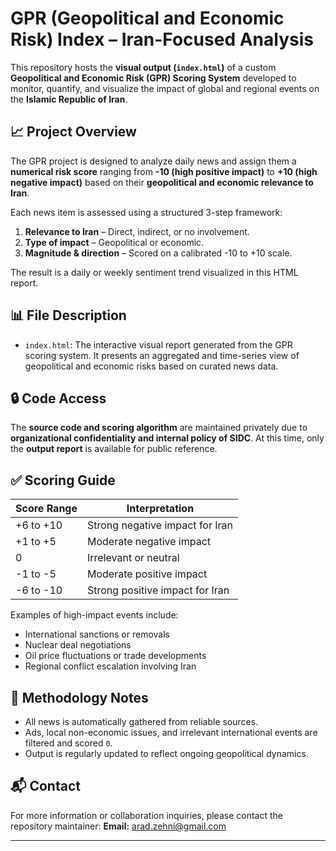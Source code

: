 # GPR (Geopolitical and Economic Risk) Index – Iran-Focused Analysis

This repository hosts the **visual output (`index.html`)** of a custom **Geopolitical and Economic Risk (GPR) Scoring System** developed to monitor, quantify, and visualize the impact of global and regional events on the **Islamic Republic of Iran**.

## 📈 Project Overview

The GPR project is designed to analyze daily news and assign them a **numerical risk score** ranging from **-10 (high positive impact)** to **+10 (high negative impact)** based on their **geopolitical and economic relevance to Iran**.

Each news item is assessed using a structured 3-step framework:
1. **Relevance to Iran** – Direct, indirect, or no involvement.
2. **Type of impact** – Geopolitical or economic.
3. **Magnitude & direction** – Scored on a calibrated -10 to +10 scale.

The result is a daily or weekly sentiment trend visualized in this HTML report.

## 📊 File Description

- `index.html`: The interactive visual report generated from the GPR scoring system. It presents an aggregated and time-series view of geopolitical and economic risks based on curated news data.

## 🔒 Code Access

The **source code and scoring algorithm** are maintained privately due to **organizational confidentiality and internal policy of SIDC**. At this time, only the **output report** is available for public reference.

## ✅ Scoring Guide

| Score Range | Interpretation                        |
|-------------|----------------------------------------|
| +6 to +10   | Strong negative impact for Iran        |
| +1 to +5    | Moderate negative impact               |
| 0           | Irrelevant or neutral                  |
| -1 to -5    | Moderate positive impact               |
| -6 to -10   | Strong positive impact for Iran        |

Examples of high-impact events include:
- International sanctions or removals  
- Nuclear deal negotiations  
- Oil price fluctuations or trade developments  
- Regional conflict escalation involving Iran

## 🧠 Methodology Notes

- All news is automatically gathered from reliable sources.
- Ads, local non-economic issues, and irrelevant international events are filtered and scored `0`.
- Output is regularly updated to reflect ongoing geopolitical dynamics.

## 📬 Contact

For more information or collaboration inquiries, please contact the repository maintainer:
**Email:** arad.zehni@gmail.com

---

